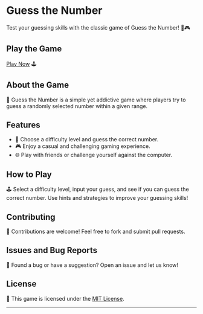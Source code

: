 # Guess the Number

Test your guessing skills with the classic game of Guess the Number! 🔢🎮

## Play the Game

[Play Now](https://your-username.github.io/guess-the-number/) 🕹️

## About the Game

📜 Guess the Number is a simple yet addictive game where players try to guess a randomly selected number within a given range.

## Features

- 🔢 Choose a difficulty level and guess the correct number.
- 🎮 Enjoy a casual and challenging gaming experience.
- 🌐 Play with friends or challenge yourself against the computer.

## How to Play

🕹️ Select a difficulty level, input your guess, and see if you can guess the correct number. Use hints and strategies to improve your guessing skills!

## Contributing

🤝 Contributions are welcome! Feel free to fork and submit pull requests.

## Issues and Bug Reports

🐛 Found a bug or have a suggestion? Open an issue and let us know!

## License

📄 This game is licensed under the [MIT License](LICENSE).

---
